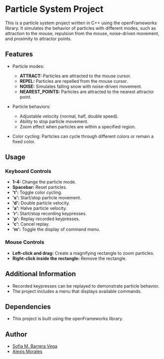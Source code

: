# Particle System Project

This is a particle system project written in C++ using the openFrameworks library. It simulates the behavior of particles with different modes, such as attraction to the mouse, repulsion from the mouse, noise-driven movement, and proximity to attractor points.

## Features

- Particle modes:
  - **ATTRACT:** Particles are attracted to the mouse cursor.
  - **REPEL:** Particles are repelled from the mouse cursor.
  - **NOISE:** Simulates falling snow with noise-driven movement.
  - **NEAREST_POINTS:** Particles are attracted to the nearest attractor point.

- Particle behaviors:
  - Adjustable velocity (normal, half, double speed).
  - Ability to stop particle movement.
  - Zoom effect when particles are within a specified region.

- Color cycling: Particles can cycle through different colors or remain a fixed color.

## Usage

### Keyboard Controls

- **1-4:** Change the particle mode.
- **Spacebar:** Reset particles.
- **'t':** Toggle color cycling.
- **'s':** Start/stop particle movement.
- **'d':** Double particle velocity.
- **'a':** Halve particle velocity.
- **'r':** Start/stop recording keypresses.
- **'p':** Replay recorded keypresses.
- **'c':** Cancel replay.
- **'m':** Toggle the display of command menu.

### Mouse Controls

- **Left-click and drag:** Create a magnifying rectangle to zoom particles.
- **Right-click inside the rectangle:** Remove the rectangle.

## Additional Information

- Recorded keypresses can be replayed to demonstrate particle behavior.
- The project includes a menu that displays available commands.

## Dependencies

- This project is built using the openFrameworks library.

## Author

- [Sofia M. Barrera Vega](https://github.com/smbv)
- [Alexis Morales](https://github.com/AlexisMoral)


